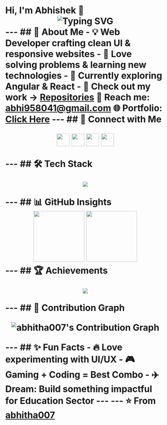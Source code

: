 # Hi, I'm Abhishek 👋 <div align="center"> <img src="https://readme-typing-svg.herokuapp.com?font=Fira+Code&pause=1000&color=36BCF7&center=true&vCenter=true&width=550&lines=Full-Stack+Web+Developer;Crafting+Scalable+and+Responsive+Websites;Turning+Ideas+into+Interactive+Solutions" alt="Typing SVG" /> </div> --- ## 🌟 About Me - 💡 Web Developer crafting **clean UI & responsive websites** - 🎯 Love solving problems & learning new technologies - 🌱 Currently exploring **Angular & React** - 📂 Check out my work → [Repositories](https://github.com/abhitha007) 📧 Reach me: **abhi958041@gmail.com** 🌐 Portfolio: [Click Here](https://abhitha007.github.io/Portfolio/) --- ## 🔗 Connect with Me <p align="center"> <a href="https://www.linkedin.com/in/abhishek-singh-680633282/"><img src="https://skillicons.dev/icons?i=linkedin" height="40"/></a> <a href="https://github.com/abhitha007"><img src="https://skillicons.dev/icons?i=github" height="40"/></a> <a href="https://x.com/abhi958041"><img src="https://skillicons.dev/icons?i=twitter" height="40"/></a> <a href="https://www.instagram.com/whois_abhi007/"><img src="https://skillicons.dev/icons?i=instagram" height="40"/></a> </p> --- ## 🛠️ Tech Stack <p align="center"> <img src="https://skillicons.dev/icons?i=html,css,js,angular,bootstrap,git,github,vscode,python,mysql" /> </p> --- ## 📊 GitHub Insights <div align="center"> <img src="https://github-readme-stats.vercel.app/api?username=abhitha007&show_icons=true&theme=tokyonight" height="160px"/> <img src="https://github-readme-streak-stats.herokuapp.com/?user=abhitha007&theme=tokyonight" height="160px"/> </div> --- ## 🏆 Achievements <p align="center"> <img src="https://github-profile-trophy.vercel.app/?username=abhitha007&theme=tokyonight&margin-w=10&margin-h=10&no-frame=true&row=1" /> </p> --- ## 🌱 Contribution Graph <p align="center"> <img src="https://github-readme-activity-graph.vercel.app/graph?username=abhitha007&theme=tokyo-night&hide_border=true&area=true" alt="abhitha007's Contribution Graph" /> </p> --- ## ✨ Fun Facts - 🔥 Love experimenting with **UI/UX** - 🎮 Gaming + Coding = Best Combo - ✈️ Dream: Build something impactful for **Education Sector** --- --- ⭐️ From [abhitha007](https://github.com/abhitha007)
